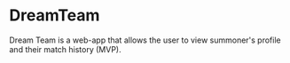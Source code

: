 # DreamTeam
Dream Team is a web-app that allows the user to view summoner's profile and their match history (MVP).
